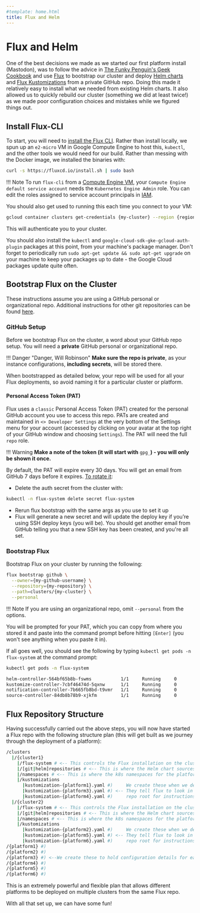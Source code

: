 ```yaml
---
#template: home.html
title: Flux and Helm
---
```


# Flux and Helm

One of the best decisions we made as we started our first platform install (Mastodon), was to follow the advice in [The Funky Penguin's Geek Cookbook](https://geek-cookbook.funkypenguin.co.nz/recipes/kubernetes/mastodon/) and use [Flux](https://fluxcd.io/flux/) to bootstrap our cluster and deploy [Helm charts](https://helm.sh/) and [Flux Kustomizations](https://fluxcd.io/flux/components/kustomize/kustomization/) from a private GitHub repo. Doing this made it relatively easy to install what we needed from existing Helm charts. It also allowed us to quickly rebuild our cluster (something we did at least twice!) as we made poor configuration choices and mistakes while we figured things out.

## Install Flux-CLI

To start, you will need to [install the Flux CLI](https://fluxcd.io/flux/installation/#install-the-flux-cli). Rather than install locally, we spun up an `e2-micro` VM in Google Compute Engine to host this, `kubectl`, and the other tools we would need for our build. Rather than messing with the Docker image, we installed the binaries with:

```bash
curl -s https://fluxcd.io/install.sh | sudo bash
```

!!! Note
    To run `flux-cli` from a [Compute Engine VM](https://cloud.google.com/compute/docs/instances/create-start-instance), your `Compute Engine default service account` needs the `Kubernetes Engine Admin` role. You can edit the roles assigned to service account principals in [IAM](https://cloud.google.com/iam/docs/granting-changing-revoking-access#single-role).

You should also get used to running this each time you connect to your VM:

```bash
gcloud container clusters get-credentials {my-cluster} --region {region}
```

This will authenticate you to your cluster.

You should also install the `kubectl` and `google-cloud-sdk-gke-gcloud-auth-plugin` packages at this point, from your machine's package manager. Don't forget to periodically run `sudo apt-get update && sudo apt-get upgrade` on your machine to keep your packages up to date - the Google Cloud packages update quite often.

## Bootstrap Flux on the Cluster

These instructions assume you are using a GitHub personal or organizational repo. Additional instructions for other git repositories can be found [here](https://fluxcd.io/flux/installation/#bootstrap).

### GitHub Setup

Before we bootstrap Flux on the cluster, a word about your GitHub repo setup. You will need a **private** GitHub personal or organizational repo.

!!! Danger "Danger, Will Robinson" 
    **Make sure the repo is private**, as your instance configurations, **including secrets**, will be stored there.
    
When bootstrapped as detailed below, your repo will be used for all your Flux deployments, so avoid naming it for a particular cluster or platform.

#### Personal Access Token (PAT)

Flux uses a `classic` Personal Access Token (PAT) created for the personal GitHub account you use to access this repo. PATs are created and maintained in `<> Developer Settings` at the very bottom of the Settings menu for your account (accessed by clicking on your avatar at the top right of your GitHub window and choosing `Settings`). The PAT will need the full `repo` role.

!!! Warning
    **Make a note of the token (it will start with** `gpg_`**) - you will only be shown it once.**

By default, the PAT will expire every 30 days. You will get an email from GitHub 7 days before it expires. [To rotate it](https://github.com/fluxcd/flux2/discussions/2161):

- Delete the auth secret from the cluster with:
```bash
kubectl -n flux-system delete secret flux-system
```
- Rerun flux bootstrap with the same args as you use to set it up
- Flux will generate a new secret and will update the deploy key if you’re using SSH deploy keys (you will be). You should get another email from GitHub telling you that a new SSH key has been created, and you're all set.

### Bootstrap Flux

Bootstrap Flux on your cluster by running the following:

```bash
flux bootstrap github \
  --owner={my-github-username} \
  --repository={my-repository} \
  --path=clusters/{my-cluster} \
  --personal
```

!!! Note
    If you are using an organizational repo, omit `--personal` from the options.

You will be prompted for your PAT, which you can copy from where you stored it and paste into the command prompt before hitting `[Enter]` (you won't see anything when you paste it in).

If all goes well, you should see the following by typing `kubectl get pods -n flux-system` at the command prompt:

```bash
kubectl get pods -n flux-system
```
``` {.bash .no-copy}
helm-controller-564bf65b8b-fswms           1/1     Running     0
kustomize-controller-7cbf46474d-5qxnw      1/1     Running     0
notification-controller-7b665fb8bd-t9vmr   1/1     Running     0
source-controller-84db8b78b9-xjkfm         1/1     Running     0
```

## Flux Repository Structure

Having successfully carried out the above steps, you will now have started a Flux repo with the following structure plan (this will get built as we journey through the deployment of a platform):

``` {.bash .no-copy}
/clusters
  |/{cluster1}
    |/flux-system # <-- This controls the Flux installation on the cluster
    |/[git|helm]repositories # <-- This is where the Helm chart sources for the platforms are defined
    |/namespaces # <-- This is where the k8s namespaces for the platforms are defined
    |/kustomizations
      |kustomization-{platform1}.yaml #)     We create these when we deploy platforms like Mastodon
      |kustomization-{platform3}.yaml #) <-- They tell flux to look in the matching directory in the
      |kustomization-{platform4}.yaml #)     repo root for instructions
  |/{cluster2}
    |/flux-system # <-- This controls the Flux installation on the cluster
    |/[git|helm]repositories # <-- This is where the Helm chart sources for the platforms are defined
    |/namespaces # <-- This is where the k8s namespaces for the platforms are defined
    |/kustomizations
      |kustomization-{platform2}.yaml #)     We create these when we deploy platforms like Mastodon
      |kustomization-{platform5}.yaml #) <-- They tell flux to look in the matching directory in the
      |kustomization-{platform6}.yaml #)     repo root for instructions               |
/{platform1} #)                                                                       |
/{platform2} #)                                                                       |
/{platform3} #) <--We create these to hold configuration details for each platform <--|
/{platform4} #)
/{platform5} #)
/{platform6} #)
```
This is an extremely powerful and flexible plan that allows different platforms to be deployed on multiple clusters from the same Flux repo.

With all that set up, we can have some fun!